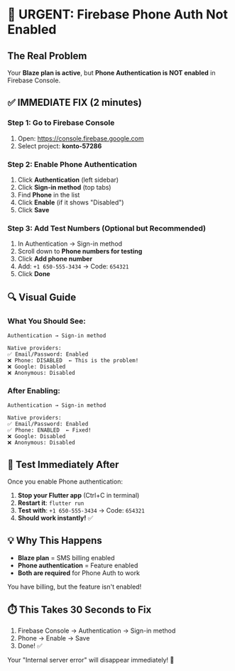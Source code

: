 # 🚨 URGENT: Firebase Phone Auth Not Enabled

## The Real Problem

Your **Blaze plan is active**, but **Phone Authentication is NOT enabled** in Firebase Console.

## ✅ IMMEDIATE FIX (2 minutes)

### **Step 1: Go to Firebase Console**
1. Open: https://console.firebase.google.com
2. Select project: **konto-57286**

### **Step 2: Enable Phone Authentication**
1. Click **Authentication** (left sidebar)
2. Click **Sign-in method** (top tabs)
3. Find **Phone** in the list
4. Click **Enable** (if it shows "Disabled")
5. Click **Save**

### **Step 3: Add Test Numbers (Optional but Recommended)**
1. In Authentication → Sign-in method
2. Scroll down to **Phone numbers for testing**
3. Click **Add phone number**
4. Add: `+1 650-555-3434` → Code: `654321`
5. Click **Done**

## 🔍 Visual Guide

### **What You Should See:**
```
Authentication → Sign-in method

Native providers:
✅ Email/Password: Enabled
❌ Phone: DISABLED  ← This is the problem!
❌ Google: Disabled
❌ Anonymous: Disabled
```

### **After Enabling:**
```
Authentication → Sign-in method

Native providers:
✅ Email/Password: Enabled
✅ Phone: ENABLED  ← Fixed!
❌ Google: Disabled
❌ Anonymous: Disabled
```

## 🚀 Test Immediately After

Once you enable Phone authentication:

1. **Stop your Flutter app** (Ctrl+C in terminal)
2. **Restart it**: `flutter run`
3. **Test with**: `+1 650-555-3434` → Code: `654321`
4. **Should work instantly!** ✅

## 💡 Why This Happens

- **Blaze plan** = SMS billing enabled
- **Phone authentication** = Feature enabled
- **Both are required** for Phone Auth to work

You have billing, but the feature isn't enabled!

## ⏱️ This Takes 30 Seconds to Fix

1. Firebase Console → Authentication → Sign-in method
2. Phone → Enable → Save
3. Done! ✅

Your "Internal server error" will disappear immediately! 🎉
